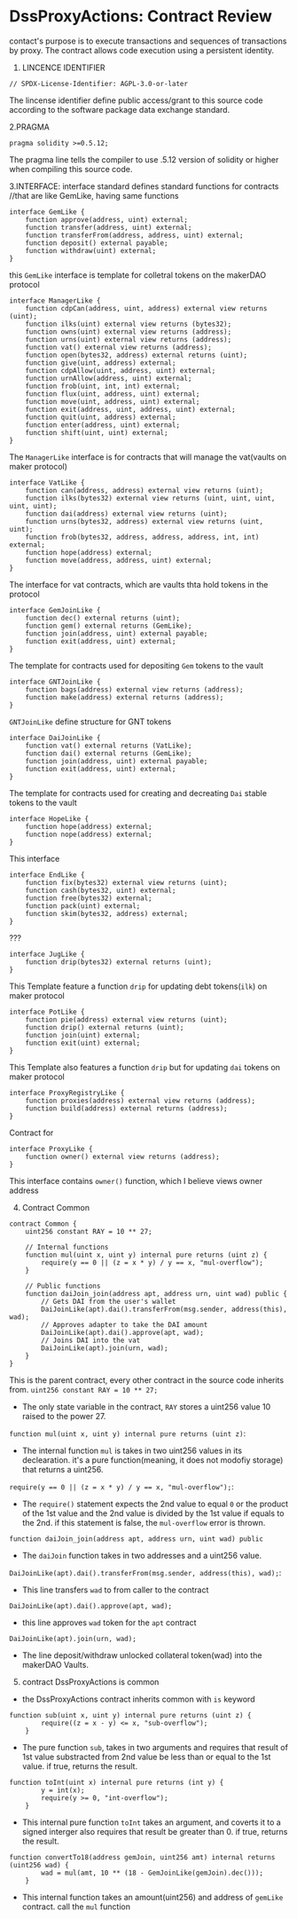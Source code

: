 # DssProxyActions: Contract Review

contact's purpose is to execute transactions and sequences of transactions by proxy. The contract allows code execution using a persistent identity.

1. LINCENCE IDENTIFIER

```solidity
// SPDX-License-Identifier: AGPL-3.0-or-later 

```

The lincense identifier define public access/grant to this source code according to the software package data exchange standard.

2.PRAGMA

```solidity
pragma solidity >=0.5.12;

```

The pragma line tells the compiler to use .5.12 version of solidity or higher when compiling this source code.

3.INTERFACE: interface standard defines standard functions for contracts    //that are like GemLike, having same functions

```solidity
interface GemLike {
    function approve(address, uint) external;
    function transfer(address, uint) external;
    function transferFrom(address, address, uint) external;
    function deposit() external payable;
    function withdraw(uint) external;
}

```

this `GemLike` interface is template for colletral tokens on the makerDAO protocol

```solidity
interface ManagerLike {
    function cdpCan(address, uint, address) external view returns (uint);
    function ilks(uint) external view returns (bytes32);
    function owns(uint) external view returns (address);
    function urns(uint) external view returns (address);
    function vat() external view returns (address);
    function open(bytes32, address) external returns (uint);
    function give(uint, address) external;
    function cdpAllow(uint, address, uint) external;
    function urnAllow(address, uint) external;
    function frob(uint, int, int) external;
    function flux(uint, address, uint) external;
    function move(uint, address, uint) external;
    function exit(address, uint, address, uint) external;
    function quit(uint, address) external;
    function enter(address, uint) external;
    function shift(uint, uint) external;
}

```

The `ManagerLike` interface is for contracts that will manage the vat(vaults on maker protocol)

```solidity
interface VatLike {
    function can(address, address) external view returns (uint);
    function ilks(bytes32) external view returns (uint, uint, uint, uint, uint);
    function dai(address) external view returns (uint);
    function urns(bytes32, address) external view returns (uint, uint);
    function frob(bytes32, address, address, address, int, int) external;
    function hope(address) external;
    function move(address, address, uint) external;
}

```

The interface for vat contracts, which are vaults thta hold tokens in the protocol

```solidity
interface GemJoinLike {
    function dec() external returns (uint);
    function gem() external returns (GemLike);
    function join(address, uint) external payable;
    function exit(address, uint) external;
}

```

The template for contracts used for depositing `Gem` tokens to the vault

```solidity
interface GNTJoinLike {
    function bags(address) external view returns (address);
    function make(address) external returns (address);
}

```

`GNTJoinLike` define structure for GNT tokens

```solidity
interface DaiJoinLike {
    function vat() external returns (VatLike);
    function dai() external returns (GemLike);
    function join(address, uint) external payable;
    function exit(address, uint) external;
}

```

The template for contracts used for creating and decreating `Dai` stable tokens to the vault

```solidity
interface HopeLike {
    function hope(address) external;
    function nope(address) external;
}

```

This interface

```solidity
interface EndLike {
    function fix(bytes32) external view returns (uint);
    function cash(bytes32, uint) external;
    function free(bytes32) external;
    function pack(uint) external;
    function skim(bytes32, address) external;
}

```

???

```solidity
interface JugLike {
    function drip(bytes32) external returns (uint);
}

```

This Template feature a function `drip` for updating debt tokens(`ilk`) on maker protocol

```solidity
interface PotLike {
    function pie(address) external view returns (uint);
    function drip() external returns (uint);
    function join(uint) external;
    function exit(uint) external;
}

```

This Template also features a function `drip` but for updating `dai` tokens on maker protocol

```solidity
interface ProxyRegistryLike {
    function proxies(address) external view returns (address);
    function build(address) external returns (address);
}

```

Contract for

```solidity
interface ProxyLike {
    function owner() external view returns (address);
}

```

This interface contains `owner()` function, which I believe views owner address

4. Contract Common

```solidity
contract Common {
    uint256 constant RAY = 10 ** 27;

    // Internal functions
    function mul(uint x, uint y) internal pure returns (uint z) {
        require(y == 0 || (z = x * y) / y == x, "mul-overflow");
    }

    // Public functions
    function daiJoin_join(address apt, address urn, uint wad) public {
        // Gets DAI from the user's wallet
        DaiJoinLike(apt).dai().transferFrom(msg.sender, address(this), wad);
        // Approves adapter to take the DAI amount
        DaiJoinLike(apt).dai().approve(apt, wad);
        // Joins DAI into the vat
        DaiJoinLike(apt).join(urn, wad);
    }
}

```

This is the parent contract, every other contract in the source code inherits from.
`uint256 constant RAY = 10 ** 27;`

- The only state variable in the contract, `RAY` stores a uint256 value 10 raised to the power 27.

`function mul(uint x, uint y) internal pure returns (uint z)`:

- The internal function `mul` is takes in two uint256 values in its declearation. it's a pure function(meaning, it does not modofiy storage) that returns a uint256.

`require(y == 0 || (z = x * y) / y == x, "mul-overflow");`:

- The `require()` statement expects the 2nd value to equal `0` or the product of the 1st value and the 2nd value is divided by the 1st value if equals to the 2nd. if this statement is false, the `mul-overflow` error is thrown.

`function daiJoin_join(address apt, address urn, uint wad) public`

- The `daiJoin` function takes in two addresses and a uint256 value.

`DaiJoinLike(apt).dai().transferFrom(msg.sender, address(this), wad);`:

- This line transfers `wad` to from caller to the contract

`DaiJoinLike(apt).dai().approve(apt, wad);`

- this line approves `wad` token for the `apt` contract

`DaiJoinLike(apt).join(urn, wad);`

- The line deposit/withdraw unlocked collateral token(wad) into the makerDAO Vaults.

5. contract DssProxyActions is common

- the DssProxyActions contract inherits common with `is` keyword

```solidity
function sub(uint x, uint y) internal pure returns (uint z) {
        require((z = x - y) <= x, "sub-overflow");
    }

```

- The pure function `sub`, takes in two arguments and requires that result of 1st value substracted from 2nd value be less than or equal to the 1st value. if true, returns the result.

```solidity
function toInt(uint x) internal pure returns (int y) {
        y = int(x);
        require(y >= 0, "int-overflow");
    }

```

- This internal pure function `toInt` takes an argument, and coverts it to a signed interger also requires that result be greater than 0. if true, returns the result.

```solidity
function convertTo18(address gemJoin, uint256 amt) internal returns (uint256 wad) {
        wad = mul(amt, 10 ** (18 - GemJoinLike(gemJoin).dec()));
    }

```

- This internal function takes an amount(uint256) and address of `gemLike` contract. call the `mul` function
